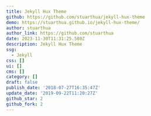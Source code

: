 ```yaml
---
title: Jekyll Hux Theme
github: https://github.com/stuarthua/jekyll-hux-theme
demo: https://stuarthua.github.io/jekyll-hux-theme/
author: stuarthua
author_link: https://github.com/stuarthua
date: 2023-11-30T11:31:25.580Z
description: Jekyll Hux Theme
ssg:
  - Jekyll
css: []
ui: []
cms: []
category: []
draft: false
publish_date: '2018-07-27T16:35:47Z'
update_date: '2019-09-22T11:20:27Z'
github_star: 2
github_fork: 2
---
```

